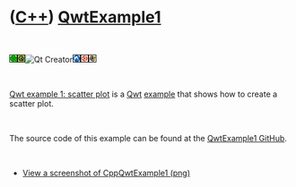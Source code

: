
 

 

 

 

 

([C++](Cpp.md)) [QwtExample1](CppQwtExample1.md)
==================================================

 

![Qwt](PicQwt.png)![Qt](PicQt.png)![Qt
Creator](PicQtCreator.png)![Lubuntu](PicLubuntu.png)![Ubuntu](PicUbuntu.png)![Windows](PicWindows.png)

 

[Qwt example 1: scatter plot](CppQwtExample1.md) is a [Qwt](CppQwt.md)
[example](CppExample.md) that shows how to create a scatter plot.

 

The source code of this example can be found at the [QwtExample1
GitHub](https://github.com/richelbilderbeek/QwtExample1).

 

-   [View a screenshot of CppQwtExample1 (png)](CppQwtExample1.png)

 

 

 

 

 

 

